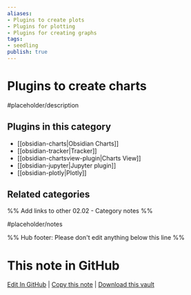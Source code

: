 ```yaml
---
aliases:
- Plugins to create plots
- Plugins for plotting
- Plugins for creating graphs
tags: 
- seedling 
publish: true
---
```



# Plugins to create charts

#placeholder/description

## Plugins in this category

- [[obsidian-charts|Obsidian Charts]]
- [[obsidian-tracker|Tracker]]
- [[obsidian-chartsview-plugin|Charts View]]
- [[obsidian-jupyter|Jupyter plugin]]
- [[obsidian-plotly|Plotly]]

## Related categories

%% Add links to other 02.02 - Category notes %%

#placeholder/notes

%% Hub footer: Please don't edit anything below this line %%

# This note in GitHub

<span class="git-footer">[Edit In GitHub](https://github.dev/obsidian-community/obsidian-hub/blob/main/02%20-%20Community%20Expansions/02.01%20Plugins%20by%20Category/Plugins%20to%20create%20charts.md "git-hub-edit-note") | [Copy this note](https://raw.githubusercontent.com/obsidian-community/obsidian-hub/main/02%20-%20Community%20Expansions/02.01%20Plugins%20by%20Category/Plugins%20to%20create%20charts.md "git-hub-copy-note") | [Download this vault](https://github.com/obsidian-community/obsidian-hub/archive/refs/heads/main.zip "git-hub-download-vault") </span>